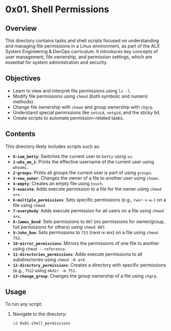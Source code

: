 # 0x01. Shell Permissions

## Overview
This directory contains tasks and shell scripts focused on understanding and managing file permissions in a Linux environment, as part of the ALX System Engineering & DevOps curriculum. It introduces key concepts of user management, file ownership, and permission settings, which are essential for system administration and security.

## Objectives
- Learn to view and interpret file permissions using `ls -l`.
- Modify file permissions using `chmod` (both symbolic and numeric methods).
- Change file ownership with `chown` and group ownership with `chgrp`.
- Understand special permissions like `setuid`, `setgid`, and the sticky bit.
- Create scripts to automate permission-related tasks.

## Contents
This directory likely includes scripts such as:
- **`0-iam_betty`**: Switches the current user to `betty` using `su`.
- **`1-who_am_i`**: Prints the effective username of the current user using `whoami`.
- **`2-groups`**: Prints all groups the current user is part of using `groups`.
- **`3-new_owner`**: Changes the owner of a file to another user using `chown`.
- **`4-empty`**: Creates an empty file using `touch`.
- **`5-execute`**: Adds execute permission to a file for the owner using `chmod u+x`.
- **`6-multiple_permissions`**: Sets specific permissions (e.g., `rwxr-x-w-`) on a file using `chmod`.
- **`7-everybody`**: Adds execute permission for all users on a file using `chmod a+x`.
- **`8-James_Bond`**: Sets permissions to `007` (no permissions for owner/group, full permissions for others) using `chmod 007`.
- **`9-John_Doe`**: Sets permissions to `753` (rwxr-x-wx) on a file using `chmod 753`.
- **`10-mirror_permissions`**: Mirrors the permissions of one file to another using `chmod --reference`.
- **`11-directories_permissions`**: Adds execute permissions to all subdirectories using `chmod -R a+X`.
- **`12-directory_permissions`**: Creates a directory with specific permissions (e.g., `751`) using `mkdir -m 751`.
- **`13-change_group`**: Changes the group ownership of a file using `chgrp`.

## Usage
To run any script:
1. Navigate to the directory:
   ```bash
   cd 0x01-shell_permissions
